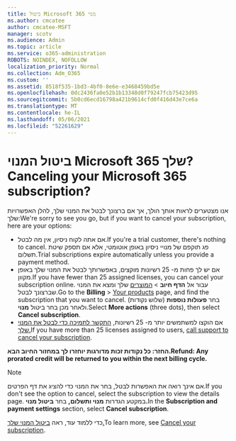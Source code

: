 ```yaml
---
title: ביטול Microsoft 365 מנוי
ms.author: cmcatee
author: cmcatee-MSFT
manager: scotv
ms.audience: Admin
ms.topic: article
ms.service: o365-administration
ROBOTS: NOINDEX, NOFOLLOW
localization_priority: Normal
ms.collection: Adm_O365
ms.custom: ''
ms.assetid: 8518f535-1bd3-4bf0-8e6e-e3468459bd5e
ms.openlocfilehash: 0dc2436fa0e52b1b13348d0f79247fcb75423d95
ms.sourcegitcommit: 5b0cd6ecd16798a421b9614cfd0f416d43e7ce6a
ms.translationtype: MT
ms.contentlocale: he-IL
ms.lasthandoff: 05/06/2021
ms.locfileid: "52261629"
---
```

# <a name="canceling-your-microsoft-365-subscription"></a><span data-ttu-id="fd89c-102">ביטול המנוי Microsoft 365 שלך?</span><span class="sxs-lookup"><span data-stu-id="fd89c-102">Canceling your Microsoft 365 subscription?</span></span>

<span data-ttu-id="fd89c-103">אנו מצטערים לראות אותך הולך, אך אם ברצונך לבטל את המנוי שלך, להלן האפשרויות שלך:</span><span class="sxs-lookup"><span data-stu-id="fd89c-103">We're sorry to see you go, but if you want to cancel your subscription, here are your options:</span></span>
  
- <span data-ttu-id="fd89c-104">אם אתה לקוח ניסיון, אין מה לבטל.</span><span class="sxs-lookup"><span data-stu-id="fd89c-104">If you're a trial customer, there's nothing to cancel.</span></span> <span data-ttu-id="fd89c-105">פג תוקפם של מנויי ניסיון באופן אוטומטי, אלא אם תספק שיטת תשלום.</span><span class="sxs-lookup"><span data-stu-id="fd89c-105">Trial subscriptions expire automatically unless you provide a payment method.</span></span>
- <span data-ttu-id="fd89c-106">אם יש לך פחות מ- 25 רשיונות מוקצים, באפשרותך לבטל את המנוי שלך באופן מקוון.</span><span class="sxs-lookup"><span data-stu-id="fd89c-106">If you have fewer than 25 assigned licenses, you can cancel your subscription online.</span></span> <span data-ttu-id="fd89c-107">עבור אל **הדף חיוב** \> [המוצרים](https://go.microsoft.com/fwlink/p/?linkid=842054) שלך ומצא את המנוי שברצונך לבטל.</span><span class="sxs-lookup"><span data-stu-id="fd89c-107">Go to the **Billing** \> [Your products](https://go.microsoft.com/fwlink/p/?linkid=842054) page, and find the subscription that you want to cancel.</span></span> <span data-ttu-id="fd89c-108">בחר **פעולות נוספות** (שלוש נקודות) ולאחר מכן בחר ביטול **מנוי**.</span><span class="sxs-lookup"><span data-stu-id="fd89c-108">Select **More actions** (three dots), then select **Cancel subscription**.</span></span>
- <span data-ttu-id="fd89c-109">אם הוקצו למשתמשים יותר מ- 25 רשיונות, [התקשר לתמיכה כדי לבטל את המנוי שלך.](/microsoft-365/admin/contact-support-for-business-products?view=o365-worldwide)</span><span class="sxs-lookup"><span data-stu-id="fd89c-109">If you have more than 25 licenses assigned to users, [call support to cancel your subscription](/microsoft-365/admin/contact-support-for-business-products?view=o365-worldwide).</span></span>

<span data-ttu-id="fd89c-110">**החזר: כל נקודות זכות מדורגות יוחזרו לך במחזור החיוב הבא.**</span><span class="sxs-lookup"><span data-stu-id="fd89c-110">**Refund: Any prorated credit will be returned to you within the next billing cycle.**</span></span>

> [!NOTE]
> <span data-ttu-id="fd89c-111">אם אינך רואה את האפשרות לבטל, בחר את המנוי כדי להציג את דף הפרטים.</span><span class="sxs-lookup"><span data-stu-id="fd89c-111">If you don't see the option to cancel, select the subscription to view the details page.</span></span> <span data-ttu-id="fd89c-112">במקטע הגדרות **מנוי ותשלום,** בחר **ביטול מנוי.**</span><span class="sxs-lookup"><span data-stu-id="fd89c-112">In the **Subscription and payment settings** section, select **Cancel subscription**.</span></span>

<span data-ttu-id="fd89c-113">כדי ללמוד עוד, ראה [ביטול המנוי שלך.](https://docs.microsoft.com/microsoft-365/commerce/subscriptions/cancel-your-subscription)</span><span class="sxs-lookup"><span data-stu-id="fd89c-113">To learn more, see [Cancel your subscription](https://docs.microsoft.com/microsoft-365/commerce/subscriptions/cancel-your-subscription).</span></span>